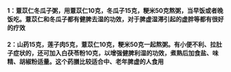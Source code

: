 #### 1：薏苡仁冬瓜子粥，用薏苡仁10克，冬瓜子15克，粳米50克熬粥，当早饭或者晚饭吃。薏苡仁和冬瓜子都有健脾去湿的功效，对于脾虚湿滞引起的虚胖等都有很好的疗效
#### 2：山药15克，莲子肉5克，薏苡仁10克，粳米50克一起熬粥。有小便不利、拉肚子症状的，还可加入白茯苓粉10克，以增强健脾利湿的功效，煮熟后加食盐、味精、胡椒粉适量。这个药膳比较适合中、老年脾虚的人食用
